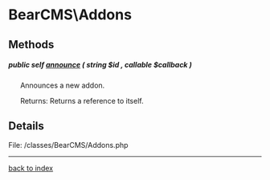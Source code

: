 # BearCMS\Addons

## Methods

##### public self [announce](bearcms.addons.announce.method.md) ( string $id , callable $callback )

&nbsp;&nbsp;&nbsp;&nbsp;&nbsp;&nbsp;Announces a new addon.

&nbsp;&nbsp;&nbsp;&nbsp;&nbsp;&nbsp;Returns: Returns a reference to itself.

## Details

File: /classes/BearCMS/Addons.php

---

[back to index](index.md)

